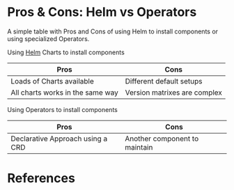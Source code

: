 # Pros & Cons: Helm vs Operators

A simple table with Pros and Cons of using Helm to install components or using specialized Operators.

Using [Helm](http://helm.sh) Charts to install components

| Pros  | Cons |
| ------------- | ------------- |
| Loads of Charts available  | Different default setups  |
| All charts works in the same way  | Version matrixes are complex  |


Using Operators to install components

| Pros  | Cons |
| ------------- | ------------- |
| Declarative Approach using a CRD  | Another component to maintain  |


# References

